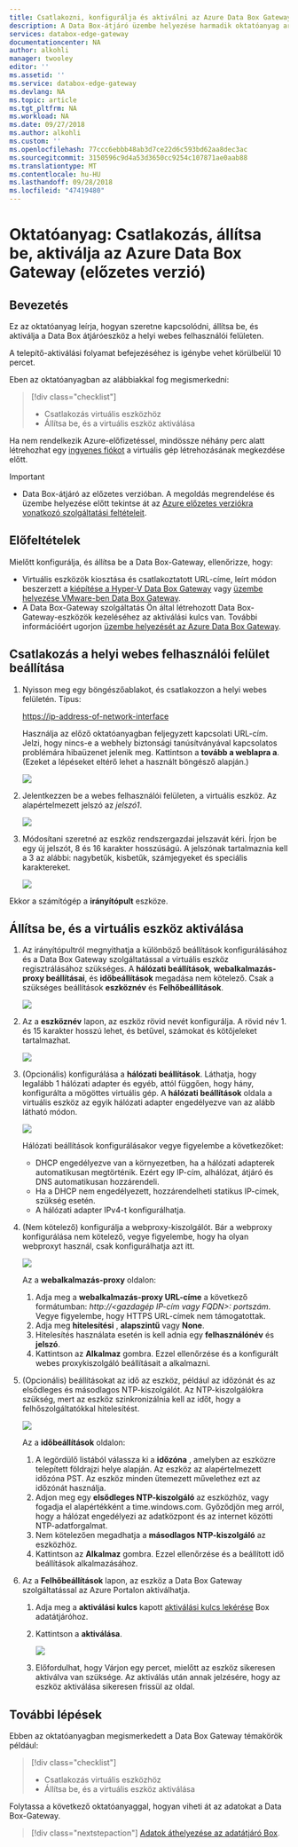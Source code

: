 ```yaml
---
title: Csatlakozni, konfigurálja és aktiválni az Azure Data Box Gateway az Azure Portalon |} A Microsoft Docs
description: A Data Box-átjáró üzembe helyezése harmadik oktatóanyag arra utasítja, hogy csatlakozzon, és állítsa be, és aktiválja a virtuális eszköz.
services: databox-edge-gateway
documentationcenter: NA
author: alkohli
manager: twooley
editor: ''
ms.assetid: ''
ms.service: databox-edge-gateway
ms.devlang: NA
ms.topic: article
ms.tgt_pltfrm: NA
ms.workload: NA
ms.date: 09/27/2018
ms.author: alkohli
ms.custom: ''
ms.openlocfilehash: 77ccc6ebbb48ab3d7ce22d6c593bd62aa8dec3ac
ms.sourcegitcommit: 3150596c9d4a53d3650cc9254c107871ae0aab88
ms.translationtype: MT
ms.contentlocale: hu-HU
ms.lasthandoff: 09/28/2018
ms.locfileid: "47419480"
---
```

# <a name="tutorial-connect-set-up-activate-azure-data-box-gateway-preview"></a>Oktatóanyag: Csatlakozás, állítsa be, aktiválja az Azure Data Box Gateway (előzetes verzió) 

## <a name="introduction"></a>Bevezetés

Ez az oktatóanyag leírja, hogyan szeretne kapcsolódni, állítsa be, és aktiválja a Data Box átjáróeszköz a helyi webes felhasználói felületen. 

A telepítő-aktiválási folyamat befejezéséhez is igénybe vehet körülbelül 10 percet. 

Eben az oktatóanyagban az alábbiakkal fog megismerkedni:

> [!div class="checklist"]
> * Csatlakozás virtuális eszközhöz
> * Állítsa be, és a virtuális eszköz aktiválása

Ha nem rendelkezik Azure-előfizetéssel, mindössze néhány perc alatt létrehozhat egy [ingyenes fiókot](https://azure.microsoft.com/free/?WT.mc_id=A261C142F) a virtuális gép létrehozásának megkezdése előtt.


> [!IMPORTANT]
> - Data Box-átjáró az előzetes verzióban. A megoldás megrendelése és üzembe helyezése előtt tekintse át az [Azure előzetes verziókra vonatkozó szolgáltatási feltételeit](https://azure.microsoft.com/support/legal/preview-supplemental-terms/). 


## <a name="prerequisites"></a>Előfeltételek

Mielőtt konfigurálja, és állítsa be a Data Box-Gateway, ellenőrizze, hogy:

* Virtuális eszközök kiosztása és csatlakoztatott URL-címe, leírt módon beszerzett a [kiépítése a Hyper-V Data Box Gateway](data-box-gateway-deploy-provision-hyperv.md) vagy [üzembe helyezése VMware-ben Data Box Gateway](data-box-gateway-deploy-provision-vmware.md).
* A Data Box-Gateway szolgáltatás Ön által létrehozott Data Box-Gateway-eszközök kezeléséhez az aktiválási kulcs van. További információért ugorjon [üzembe helyezését az Azure Data Box Gateway](data-box-gateway-deploy-prep.md).

<!--* If this is the second or subsequent virtual device that you are registering with an existing StorSimple Device Manager service, you should have the service data encryption key. This key was generated when the first device was successfully registered with this service. If you have lost this key, see [Get the service data encryption key](storsimple-ova-web-ui-admin.md#get-the-service-data-encryption-key) for your Data Box Gateway.-->

## <a name="connect-to-the-local-web-ui-setup"></a>Csatlakozás a helyi webes felhasználói felület beállítása 

1. Nyisson meg egy böngészőablakot, és csatlakozzon a helyi webes felületén. Típus:
   
   [https://ip-address-of-network-interface](https://ip-address-of-network-interface)
   
   Használja az előző oktatóanyagban feljegyzett kapcsolati URL-cím. Jelzi, hogy nincs-e a webhely biztonsági tanúsítványával kapcsolatos problémára hibaüzenet jelenik meg. Kattintson a **tovább a weblapra a**. (Ezeket a lépéseket eltérő lehet a használt böngésző alapján.)
   
    ![](./media/data-box-gateway-deploy-connect-setup-activate/image2.png)

2. Jelentkezzen be a webes felhasználói felületen, a virtuális eszköz. Az alapértelmezett jelszó az *jelszó1*. 
   
    ![](./media/data-box-gateway-deploy-connect-setup-activate/image3.png)

3. Módosítani szeretné az eszköz rendszergazdai jelszavát kéri. Írjon be egy új jelszót, 8 és 16 karakter hosszúságú. A jelszónak tartalmaznia kell a 3 az alábbi: nagybetűk, kisbetűk, számjegyeket és speciális karaktereket.

    ![](./media/data-box-gateway-deploy-connect-setup-activate/image4.png)

Ekkor a számítógép a **irányítópult** eszköze.

## <a name="set-up-and-activate-the-virtual-device"></a>Állítsa be, és a virtuális eszköz aktiválása
 
1. Az irányítópultról megnyithatja a különböző beállítások konfigurálásához és a Data Box Gateway szolgáltatással a virtuális eszköz regisztrálásához szükséges. A **hálózati beállítások**, **webalkalmazás-proxy beállításai**, és **időbeállítások** megadása nem kötelező. Csak a szükséges beállítások **eszköznév** és **Felhőbeállítások**.
   
    ![](./media/data-box-gateway-deploy-connect-setup-activate/image5.png)

2. Az a **eszköznév** lapon, az eszköz rövid nevét konfigurálja. A rövid név 1. és 15 karakter hosszú lehet, és betűvel, számokat és kötőjeleket tartalmazhat.

    ![](./media/data-box-gateway-deploy-connect-setup-activate/image6.png)

3. (Opcionális) konfigurálása a **hálózati beállítások**. Láthatja, hogy legalább 1 hálózati adapter és egyéb, attól függően, hogy hány, konfigurálta a mögöttes virtuális gép. A **hálózati beállítások** oldala a virtuális eszköz az egyik hálózati adapter engedélyezve van az alább látható módon.
    
    ![](./media/data-box-gateway-deploy-connect-setup-activate/image7.png)
   
    Hálózati beállítások konfigurálásakor vegye figyelembe a következőket:

    - DHCP engedélyezve van a környezetben, ha a hálózati adapterek automatikusan megtörténik. Ezért egy IP-cím, alhálózat, átjáró és DNS automatikusan hozzárendeli.
    - Ha a DHCP nem engedélyezett, hozzárendelheti statikus IP-címek, szükség esetén.
    - A hálózati adapter IPv4-t konfigurálhatja.
   
4. (Nem kötelező) konfigurálja a webproxy-kiszolgálót. Bár a webproxy konfigurálása nem kötelező, vegye figyelembe, hogy ha olyan webproxyt használ, csak konfigurálhatja azt itt.
   
   ![](./media/data-box-gateway-deploy-connect-setup-activate/image8.png)
   
   Az a **webalkalmazás-proxy** oldalon:
   
   1. Adja meg a **webalkalmazás-proxy URL-címe** a következő formátumban: *http://&lt;gazdagép IP-cím vagy FQDN&gt;: portszám*. Vegye figyelembe, hogy HTTPS URL-címek nem támogatottak.
   2. Adja meg **hitelesítési** , **alapszintű** vagy **None**.
   3. Hitelesítés használata esetén is kell adnia egy **felhasználónév** és **jelszó**.
   4. Kattintson az **Alkalmaz** gombra. Ezzel ellenőrzése és a konfigurált webes proxykiszolgáló beállításait a alkalmazni.

5. (Opcionális) beállításokat az idő az eszköz, például az időzónát és az elsődleges és másodlagos NTP-kiszolgálót. Az NTP-kiszolgálókra szükség, mert az eszköz szinkronizálnia kell az időt, hogy a felhőszolgáltatókkal hitelesítést.
    
    ![](./media/data-box-gateway-deploy-connect-setup-activate/image9.png)
    
    Az a **időbeállítások** oldalon:
    
    1. A legördülő listából válassza ki a **időzóna** , amelyben az eszközre telepített földrajzi helye alapján. Az eszköz az alapértelmezett időzóna PST. Az eszköz minden ütemezett művelethez ezt az időzónát használja.
    2. Adjon meg egy **elsődleges NTP-kiszolgáló** az eszközhöz, vagy fogadja el alapértékként a time.windows.com. Győződjön meg arról, hogy a hálózat engedélyezi az adatközpont és az internet közötti NTP-adatforgalmat.
    3. Nem kötelezően megadhatja a **másodlagos NTP-kiszolgáló** az eszközhöz.
    4. Kattintson az **Alkalmaz** gombra. Ezzel ellenőrzése és a beállított idő beállítások alkalmazásához.

6. Az a **Felhőbeállítások** lapon, az eszköz a Data Box Gateway szolgáltatással az Azure Portalon aktiválhatja.
    
    1. Adja meg a **aktiválási kulcs** kapott [aktiválási kulcs lekérése](data-box-gateway-deploy-prep.md#get-the-activation-key) Box adatátjáróhoz.

    2. Kattintson a **aktiválása**. 
       
         ![](./media/data-box-gateway-deploy-connect-setup-activate/image10.png)
    
    3. Előfordulhat, hogy Várjon egy percet, mielőtt az eszköz sikeresen aktiválva van szüksége. Az aktiválás után annak jelzésére, hogy az eszköz aktiválása sikeresen frissül az oldal.


## <a name="next-steps"></a>További lépések

Ebben az oktatóanyagban megismerkedett a Data Box Gateway témakörök például:

> [!div class="checklist"]
> * Csatlakozás virtuális eszközhöz
> * Állítsa be, és a virtuális eszköz aktiválása


Folytassa a következő oktatóanyaggal, hogyan viheti át az adatokat a Data Box-Gateway.

> [!div class="nextstepaction"]
> [Adatok áthelyezése az adatátjáró Box](./data-box-gateway-deploy-add-shares.md).
